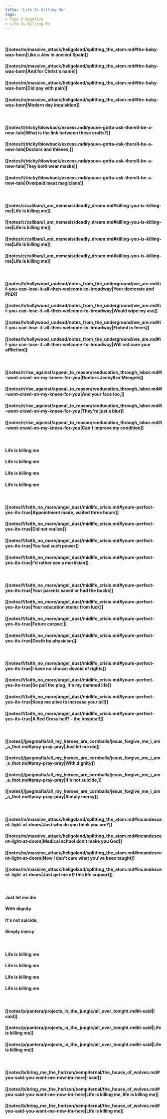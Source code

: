 ```yaml
---
title: "Life Is Killing Me"
tags:
- Type O Negative
- Life Is Killing Me
---
```

&nbsp;
#### [[notes/m/massive_attack/heligoland/splitting_the_atom.md#the-baby-was-born|Like a Jew in ancient Spain]]
#### [[notes/m/massive_attack/heligoland/splitting_the_atom.md#the-baby-was-born|And for Christ's name]]
#### [[notes/m/massive_attack/heligoland/splitting_the_atom.md#the-baby-was-born|Did pay with pain]]
#### [[notes/m/massive_attack/heligoland/splitting_the_atom.md#the-baby-was-born|Modern day inquisition]]
&nbsp;
#### [[notes/t/tricky/blowback/excess.md#youve-gotta-ask-therell-be-a-new-tale|What is the link between these crafts?]]
#### [[notes/t/tricky/blowback/excess.md#youve-gotta-ask-therell-be-a-new-tale|Doctors and thieves,]]
#### [[notes/t/tricky/blowback/excess.md#youve-gotta-ask-therell-be-a-new-tale|They both wear masks]]
#### [[notes/t/tricky/blowback/excess.md#youve-gotta-ask-therell-be-a-new-tale|Overpaid meat magicians]]
&nbsp;
#### [[notes/c/caliban/i_am_nemesis/deadly_dream.md#killing-you-is-killing-me|Life is killing me]]
#### [[notes/c/caliban/i_am_nemesis/deadly_dream.md#killing-you-is-killing-me|Life is killing me]]
#### [[notes/c/caliban/i_am_nemesis/deadly_dream.md#killing-you-is-killing-me|Life is killing me]]
#### [[notes/c/caliban/i_am_nemesis/deadly_dream.md#killing-you-is-killing-me|Life is killing me]]
&nbsp;
#### [[notes/h/hollywood_undead/notes_from_the_underground/we_are.md#if-you-can-lose-it-all-then-welcome-to-broadway|Your doctorate and PhD]]
#### [[notes/h/hollywood_undead/notes_from_the_underground/we_are.md#if-you-can-lose-it-all-then-welcome-to-broadway|Would wipe my ass]]
#### [[notes/h/hollywood_undead/notes_from_the_underground/we_are.md#if-you-can-lose-it-all-then-welcome-to-broadway|Etched in feces]]
#### [[notes/h/hollywood_undead/notes_from_the_underground/we_are.md#if-you-can-lose-it-all-then-welcome-to-broadway|Will not cure your affliction]]
&nbsp;
#### [[notes/r/rise_against/appeal_to_reason/reeducation_through_labor.md#i-wont-crawl-on-my-knees-for-you|Doctors Jeckyll or Mengele]]
#### [[notes/r/rise_against/appeal_to_reason/reeducation_through_labor.md#i-wont-crawl-on-my-knees-for-you|And your face too,]]
#### [[notes/r/rise_against/appeal_to_reason/reeducation_through_labor.md#i-wont-crawl-on-my-knees-for-you|They're just a blur]]
#### [[notes/r/rise_against/appeal_to_reason/reeducation_through_labor.md#i-wont-crawl-on-my-knees-for-you|Can't improve my condition]]
&nbsp;
#### Life is killing me
#### Life is killing me
#### Life is killing me
#### Life is killing me
&nbsp;
#### [[notes/f/faith_no_more/angel_dust/midlife_crisis.md#youre-perfect-yes-its-true|Appointment made, waited three hours]]
#### [[notes/f/faith_no_more/angel_dust/midlife_crisis.md#youre-perfect-yes-its-true|Did not realize]]
#### [[notes/f/faith_no_more/angel_dust/midlife_crisis.md#youre-perfect-yes-its-true|You had such power]]
#### [[notes/f/faith_no_more/angel_dust/midlife_crisis.md#youre-perfect-yes-its-true|I'd rather see a mortician]]
&nbsp;
#### [[notes/f/faith_no_more/angel_dust/midlife_crisis.md#youre-perfect-yes-its-true|Your parents saved or had the bucks]]
#### [[notes/f/faith_no_more/angel_dust/midlife_crisis.md#youre-perfect-yes-its-true|Your education stems from luck]]
#### [[notes/f/faith_no_more/angel_dust/midlife_crisis.md#youre-perfect-yes-its-true|Future corpse:]]
#### [[notes/f/faith_no_more/angel_dust/midlife_crisis.md#youre-perfect-yes-its-true|Death by physician]]
&nbsp;
#### [[notes/f/faith_no_more/angel_dust/midlife_crisis.md#youre-perfect-yes-its-true|I have no choice: devoid of rights]]
#### [[notes/f/faith_no_more/angel_dust/midlife_crisis.md#youre-perfect-yes-its-true|So pull the plug, it's my damned life]]
#### [[notes/f/faith_no_more/angel_dust/midlife_crisis.md#youre-perfect-yes-its-true|Keep me alive to increase your bill]]
#### [[notes/f/faith_no_more/angel_dust/midlife_crisis.md#youre-perfect-yes-its-true|A Red Cross hell? - the hospital!]]
&nbsp;
#### [[notes/j/jpegmafia/all_my_heroes_are_cornballs/jesus_forgive_me_i_am_a_thot.md#pray-pray-pray|Just let me die]]
#### [[notes/j/jpegmafia/all_my_heroes_are_cornballs/jesus_forgive_me_i_am_a_thot.md#pray-pray-pray|With dignity]]
#### [[notes/j/jpegmafia/all_my_heroes_are_cornballs/jesus_forgive_me_i_am_a_thot.md#pray-pray-pray|It's not suicide,]]
#### [[notes/j/jpegmafia/all_my_heroes_are_cornballs/jesus_forgive_me_i_am_a_thot.md#pray-pray-pray|Simply mercy]]
&nbsp;
#### [[notes/m/massive_attack/heligoland/splitting_the_atom.md#incandescent-light-at-doors|Just who do you think you are?]]
#### [[notes/m/massive_attack/heligoland/splitting_the_atom.md#incandescent-light-at-doors|Medical school don't make you God]]
#### [[notes/m/massive_attack/heligoland/splitting_the_atom.md#incandescent-light-at-doors|Now I don't care what you've been taught]]
#### [[notes/m/massive_attack/heligoland/splitting_the_atom.md#incandescent-light-at-doors|Just get me off this life support]]
&nbsp;
#### Just let me die
#### With dignity
#### It's not suicide,
#### Simply mercy
&nbsp;
#### Life is killing me
#### Life is killing me
#### Life is killing me
#### Life is killing me
&nbsp;
#### [[notes/p/pantera/projects_in_the_jungle/all_over_tonight.md#i-said|I said]]
#### [[notes/p/pantera/projects_in_the_jungle/all_over_tonight.md#i-said|Life is killing me]]
#### [[notes/p/pantera/projects_in_the_jungle/all_over_tonight.md#i-said|Life is killing me]]
&nbsp;
#### [[notes/b/bring_me_the_horizon/sempiternal/the_house_of_wolves.md#you-said-you-want-me-now-im-here|I said]]
#### [[notes/b/bring_me_the_horizon/sempiternal/the_house_of_wolves.md#you-said-you-want-me-now-im-here|Life is killing me, life is killing me]]
#### [[notes/b/bring_me_the_horizon/sempiternal/the_house_of_wolves.md#you-said-you-want-me-now-im-here|Life is killing me]]
